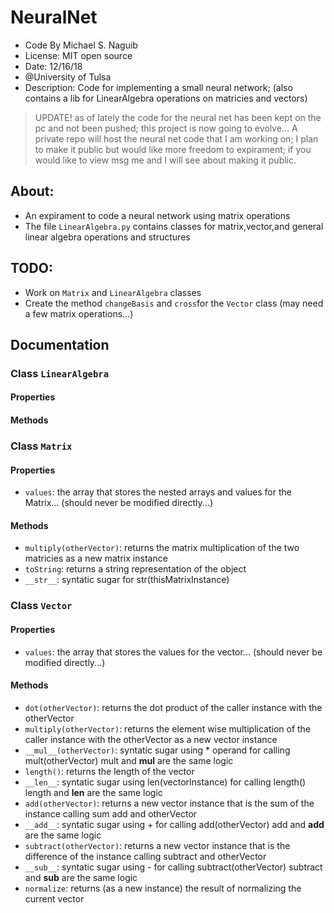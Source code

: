 # NeuralNet
- Code By Michael S. Naguib
- License: MIT open source
- Date: 12/16/18
- @University of Tulsa
- Description: Code for implementing a small neural network; (also contains a lib for LinearAlgebra operations on matricies and vectors)
> UPDATE! as of lately the code for the neural net has been kept on the pc and not been pushed; this project is now going to evolve... 
A private repo will host the neural net code that I am working on; I plan to make it public but would like more freedom to expirament; if you would like to view msg me and I will see about making it public. 

## About:
- An expirament to code a neural network using matrix operations
- The file ```LinearAlgebra.py``` contains classes for matrix,vector,and general linear algebra operations and structures

## TODO:
- Work on ```Matrix``` and ```LinearAlgebra``` classes
- Create the method ```changeBasis``` and ```cross```for the ```Vector``` class (may need a few matrix operations...)

## Documentation

### Class ```LinearAlgebra```
#### Properties
#### Methods

### Class ```Matrix```
#### Properties
- ```values```: the array that stores the  nested arrays and values for the Matrix... (should never be modified directly...)
#### Methods
- ```multiply(otherVector)```: returns the matrix multiplication of the two matricies as a new matrix instance
- ```toString```: returns a string representation of the object
- ```__str__```: syntatic sugar for str(thisMatrixInstance)

### Class ```Vector```
#### Properties
- ```values```: the array that stores the values for the vector... (should never be modified directly...)
#### Methods
- ```dot(otherVector)```: returns the dot product of the caller instance with the otherVector
- ```multiply(otherVector)```: returns the element wise multiplication of the caller instance with the otherVector as a new vector instance
- ```__mul__(otherVector)```: syntatic sugar using  * operand for calling mult(otherVector)  mult and __mul__ are the same logic
- ```length()```: returns the length of the vector
- ```__len__```: syntatic sugar using len(vectorInstance) for calling length()  length and __len__ are the same logic
- ```add(otherVector)```: returns a new vector instance that is the sum of the instance calling sum add and otherVector
- ```__add__```: syntatic sugar using + for calling add(otherVector)  add and __add__ are the same logic
- ```subtract(otherVector)```: returns a new vector instance that is the difference of the instance calling subtract and otherVector
- ```__sub__```: syntatic sugar using - for calling subtract(otherVector)  subtract and __sub__ are the same logic
- ```normalize```: returns (as a new instance) the result of normalizing the current vector 
